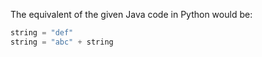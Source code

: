  The equivalent of the given Java code in Python would be:

```python
string = "def"
string = "abc" + string
```
